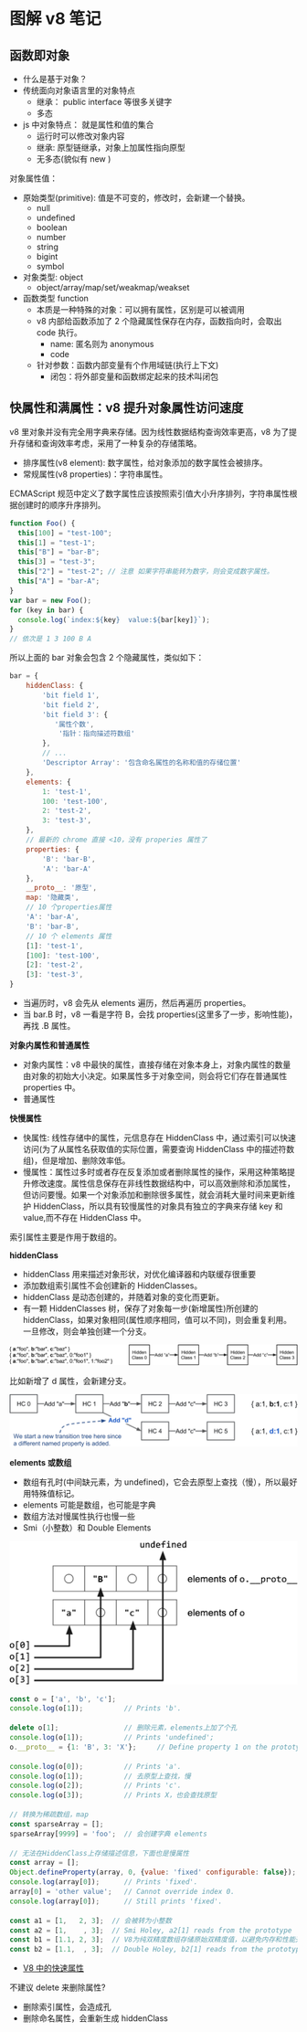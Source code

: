 # 图解 v8 笔记

## 函数即对象

- 什么是基于对象？
- 传统面向对象语言里的对象特点
  - 继承： public interface 等很多关键字
  - 多态
- js 中对象特点： 就是属性和值的集合
  - 运行时可以修改对象内容
  - 继承: 原型链继承，对象上加属性指向原型
  - 无多态(貌似有 new )

对象属性值：

- 原始类型(primitive): 值是不可变的，修改时，会新建一个替换。
  - null
  - undefined
  - boolean
  - number
  - string
  - bigint
  - symbol
- 对象类型: object
  - object/array/map/set/weakmap/weakset
- 函数类型 function
  - 本质是一种特殊的对象：可以拥有属性，区别是可以被调用
  - v8 内部给函数添加了 2 个隐藏属性保存在内存，函数指向时，会取出 code 执行。
    - name: 匿名则为 anonymous
    - code
  - 针对参数：函数内部变量有个作用域链(执行上下文)
    - 闭包：将外部变量和函数绑定起来的技术叫闭包

## 快属性和满属性：v8 提升对象属性访问速度

v8 里对象并没有完全用字典来存储。因为线性数据结构查询效率更高，v8 为了提升存储和查询效率考虑，采用了一种复杂的存储策略。

- 排序属性(v8 element): 数字属性，给对象添加的数字属性会被排序。
- 常规属性(v8 properties)：字符串属性。

ECMAScript 规范中定义了数字属性应该按照索引值大小升序排列，字符串属性根据创建时的顺序升序排列。

```js
function Foo() {
  this[100] = "test-100";
  this[1] = "test-1";
  this["B"] = "bar-B";
  this[3] = "test-3";
  this["2"] = "test-2"; // 注意 如果字符串能转为数字，则会变成数字属性。
  this["A"] = "bar-A";
}
var bar = new Foo();
for (key in bar) {
  console.log(`index:${key}  value:${bar[key]}`);
}
// 依次是 1 3 100 B A
```

所以上面的 bar 对象会包含 2 个隐藏属性，类似如下：

```js
bar = {
    hiddenClass: {
        'bit field 1',
        'bit field 2',
        'bit field 3': {
           '属性个数',
            '指针：指向描述符数组'
        },
        // ...
        'Descriptor Array': '包含命名属性的名称和值的存储位置'
    },
    elements: {
        1: 'test-1',
        100: 'test-100',
        2: 'test-2',
        3: 'test-3',
    },
    // 最新的 chrome 直接 <10，没有 properies 属性了
    properties: {
        'B': 'bar-B',
        'A': 'bar-A'
    },
    __proto__: '原型',
    map: '隐藏类',
    // 10 个properties属性
    'A': 'bar-A',
    'B': 'bar-B',
    // 10 个 elements 属性
    [1]: 'test-1',
    [100]: 'test-100',
    [2]: 'test-2',
    [3]: 'test-3',
}
```

- 当遍历时，v8 会先从 elements 遍历，然后再遍历 properties。
- 当 bar.B 时，v8 一看是字符 B，会找 properties(这里多了一步，影响性能)，再找 .B 属性。

**对象内属性和普通属性**

- 对象内属性：v8 中最快的属性，直接存储在对象本身上，对象内属性的数量由对象的初始大小决定。如果属性多于对象空间，则会将它们存在普通属性 properties 中。
- 普通属性

**快慢属性**

- 快属性: 线性存储中的属性，元信息存在 HiddenClass 中，通过索引可以快速访问(为了从属性名获取值的实际位置，需要查询 HiddenClass 中的描述符数组)，但是增加、删除效率低。
- 慢属性：属性过多时或者存在反复添加或者删除属性的操作，采用这种策略提升修改速度。属性信息保存在非线性数据结构中，可以高效删除和添加属性，但访问要慢。如果一个对象添加和删除很多属性，就会消耗大量时间来更新维护 HiddenClass，所以具有较慢属性的对象具有独立的字典来存储 key 和 value,而不存在 HiddenClass 中。

索引属性主要是作用于数组的。

**hiddenClass**

- hiddenClass 用来描述对象形状，对优化编译器和内联缓存很重要
- 添加数组索引属性不会创建新的 HiddenClasses。
- hiddenClass 是动态创建的，并随着对象的变化而更新。
- 有一颗 HiddenClasses 树，保存了对象每一步(新增属性)所创建的 hiddenClass，如果对象相同(属性顺序相同，值可以不同)，则会重复利用。一旦修改，则会单独创建一个分支。

![](imgs/2021-04-02-20-34-48.png)

比如新增了 d 属性，会新建分支。

![](imgs/2021-04-02-20-34-56.png)

**elements 或数组**

- 数组有孔时(中间缺元素，为 undefined)，它会去原型上查找（慢），所以最好用特殊值标记。
- elements 可能是数组，也可能是字典
- 数组方法对慢属性执行也慢一些
- Smi（小整数）和 Double Elements

![](imgs/2021-04-02-20-59-03.png)

```js
const o = ['a', 'b', 'c'];
console.log(o[1]);          // Prints 'b'.

delete o[1];                // 删除元素，elements上加了个孔
console.log(o[1]);          // Prints 'undefined';
o.__proto__ = {1: 'B', 3: 'X'};     // Define property 1 on the prototype.

console.log(o[0]);          // Prints 'a'.
console.log(o[1]);          // 去原型上查找，慢
console.log(o[2]);          // Prints 'c'.
console.log(o[3]);          // Prints X，也会查找原型

// 转换为稀疏数组，map
const sparseArray = [];
sparseArray[9999] = 'foo';  // 会创建字典 elements

// 无法在HiddenClass上存储描述信息，下面也是慢属性
const array = [];
Object.defineProperty(array, 0, {value: 'fixed' configurable: false});
console.log(array[0]);      // Prints 'fixed'.
array[0] = 'other value';   // Cannot override index 0.
console.log(array[0]);      // Still prints 'fixed'.

const a1 = [1,   2, 3];  // 会被转为小整数
const a2 = [1,    , 3];  // Smi Holey, a2[1] reads from the prototype
const b1 = [1.1, 2, 3];  // V8为纯双精度数组存储原始双精度值，以避免内存和性能开销
const b2 = [1.1,  , 3];  // Double Holey, b2[1] reads from the prototype
```

- [V8 中的快速属性](https://v8.dev/blog/fast-properties)

不建议 delete 来删除属性?

- 删除索引属性，会造成孔
- 删除命名属性，会重新生成 hiddenClass
